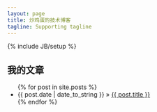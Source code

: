 ```yaml
---
layout: page
title: 炒鸡蛋的技术博客
tagline: Supporting tagline
---
```

{% include JB/setup %}

 
## 我的文章


<ul class="posts">
  {% for post in site.posts %}
    <li><span>{{ post.date | date_to_string }}</span> &raquo; <a href="{{ BASE_PATH }}{{ post.url }}">{{ post.title }}</a></li>
  {% endfor %}
</ul>
